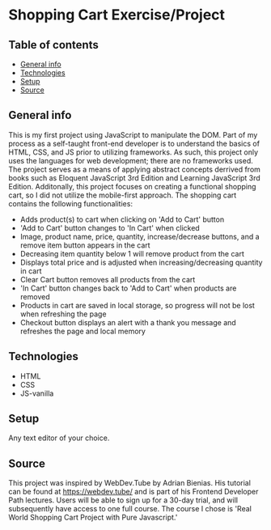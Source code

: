 # Shopping Cart Exercise/Project

## Table of contents

- [General info](#general-info)
- [Technologies](#technologies)
- [Setup](#setup)
- [Source](#source)

## General info

This is my first project using JavaScript to manipulate the DOM. Part of my process as a self-taught front-end developer is to understand the basics of HTML, CSS, and JS prior to utilizing frameworks. As such, this project only uses the languages for web development; there are no frameworks used. The project serves as a means of applying abstract concepts derrived from books such as Eloquent JavaScript 3rd Edition and Learning JavaScript 3rd Edition. Additonally, this project focuses on creating a functional shopping cart, so I did not utilize the mobile-first approach. The shopping cart contains the following functionalities:

- Adds product(s) to cart when clicking on 'Add to Cart' button
- 'Add to Cart' button changes to 'In Cart' when clicked
- Image, product name, price, quantity, increase/decrease buttons, and a remove item button appears in the cart
- Decreasing item quantity below 1 will remove product from the cart
- Displays total price and is adjusted when increasing/decreasing quantity in cart
- Clear Cart button removes all products from the cart
- 'In Cart' button changes back to 'Add to Cart' when products are removed
- Products in cart are saved in local storage, so progress will not be lost when refreshing the page
- Checkout button displays an alert with a thank you message and refreshes the page and local memory

## Technologies

- HTML
- CSS
- JS-vanilla

## Setup

Any text editor of your choice.

## Source

This project was inspired by WebDev.Tube by Adrian Bienias. His tutorial can be found at https://webdev.tube/ and is part of his Frontend Developer Path lectures. Users will be able to sign up for a 30-day trial, and will subsequently have access to one full course. The course I chose is 'Real World Shopping Cart Project with Pure Javascript.'
